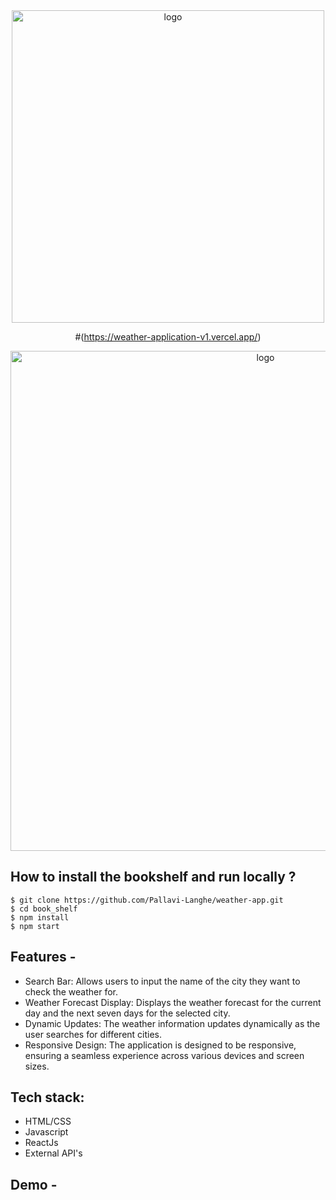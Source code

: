 <div align="center">
  <img src="https://res.cloudinary.com/dv8400fc2/image/upload/v1708611838/weather-app_ane8wi.jpg" width="500" alt="logo"/>
  
  #(https://weather-application-v1.vercel.app/)
    
</div>
<div align="center">
  <img src="https://res.cloudinary.com/dv8400fc2/image/upload/v1708612404/cover-weather-app_frinfy.jpg" width="800" alt="logo"/>
  
</div>

## **How to install the bookshelf and run locally ?**

```
$ git clone https://github.com/Pallavi-Langhe/weather-app.git
$ cd book_shelf
$ npm install
$ npm start
```

## **Features -**

- Search Bar:
  Allows users to input the name of the city they want to check the weather for.
- Weather Forecast Display:
  Displays the weather forecast for the current day and the next seven days for the selected city.
- Dynamic Updates:
  The weather information updates dynamically as the user searches for different cities.
- Responsive Design:
  The application is designed to be responsive, ensuring a seamless experience across various devices and screen sizes.


## **Tech stack:**
- HTML/CSS
- Javascript
- ReactJs
- External API's


## **Demo -**



